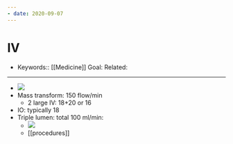 ```yaml
---
- date: 2020-09-07
---
```


# IV

- Keywords:: [[Medicine]]
  Goal:
  Related:
---

- ![](https://firebasestorage.googleapis.com/v0/b/firescript-577a2.appspot.com/o/imgs%2Fapp%2Fkangruixiang%2FdVm8Jwe4mR.png?alt=media\&token=14aa57dd-653d-4bf8-8a40-4f0b6037418d)
- Mass transform: 150 flow/min
	- 2 large IV: 18+20 or 16
- IO: typically 18
- Triple lumen: total 100 ml/min:
	- ![](https://firebasestorage.googleapis.com/v0/b/firescript-577a2.appspot.com/o/imgs%2Fapp%2Fkangruixiang%2FbjNr88UQL-.jpg?alt=media\&token=463e3f06-9b74-49c8-b1e0-bb1a276a576e)
	- [[procedures]]

